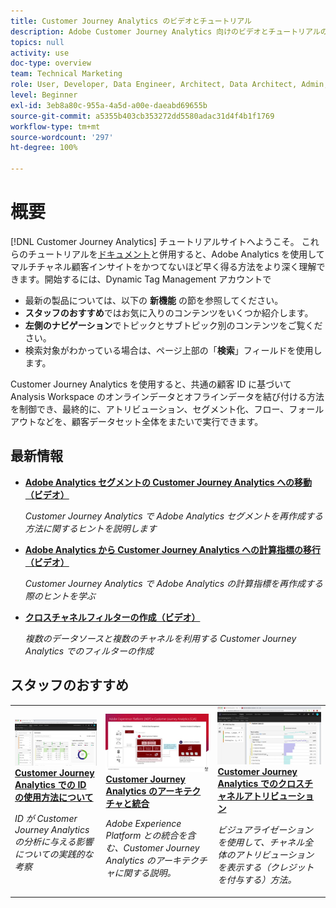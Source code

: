 ```yaml
---
title: Customer Journey Analytics のビデオとチュートリアル
description: Adobe Customer Journey Analytics 向けのビデオとチュートリアルのコレクションです。
topics: null
activity: use
doc-type: overview
team: Technical Marketing
role: User, Developer, Data Engineer, Architect, Data Architect, Admin, Leader
level: Beginner
exl-id: 3eb8a80c-955a-4a5d-a00e-daeabd69655b
source-git-commit: a5355b403cb353272dd5580adac31d4f4b1f1769
workflow-type: tm+mt
source-wordcount: '297'
ht-degree: 100%

---
```


# 概要

[!DNL Customer Journey Analytics] チュートリアルサイトへようこそ。  これらのチュートリアルを[ドキュメント](https://docs.adobe.com/content/help/ja-JP/analytics-platform/using/cja-landing.html)と併用すると、Adobe Analytics を使用してマルチチャネル顧客インサイトをかつてないほど早く得る方法をより深く理解できます。開始するには、Dynamic Tag Management アカウントで

* 最新の製品については、以下の **新機能** の節を参照してください。
* **スタッフのおすすめ**&#x200B;ではお気に入りのコンテンツをいくつか紹介します。
* **左側のナビゲーション**&#x200B;でトピックとサブトピック別のコンテンツをご覧ください。
* 検索対象がわかっている場合は、ページ上部の「**検索**」フィールドを使用します。

Customer Journey Analytics を使用すると、共通の顧客 ID に基づいて Analysis Workspace のオンラインデータとオフラインデータを結び付ける方法を制御でき、最終的に、アトリビューション、セグメント化、フロー、フォールアウトなどを、顧客データセット全体をまたいで実行できます。

## 最新情報

* **[Adobe Analytics セグメントの Customer Journey Analytics への移動（ビデオ）](components/filters/moving-adobe-analytics-segments-to-customer-journey-analytics.md)**

   *Customer Journey Analytics で Adobe Analytics セグメントを再作成する方法に関するヒントを説明します*

* **[Adobe Analytics から Customer Journey Analytics への計算指標の移行（ビデオ）](components/calc-metrics/moving-your-calculated-metrics-from-adobe-analytics-to-customer-journey-analytics.md)**

   *Customer Journey Analytics で Adobe Analytics の計算指標を再作成する際のヒントを学ぶ*

* **[クロスチャネルフィルターの作成（ビデオ）](components/filters/creating-cross-channel-filters-in-customer-journey-analytics.md)**

   *複数のデータソースと複数のチャネルを利用する Customer Journey Analytics でのフィルターの作成*

## スタッフのおすすめ

<table>
<tr>
  <td>
    <a href="visitor-id/understanding-how-customer-journey-analytics-uses-identity.md">
      <img alt="CJA での ID の使用方法について" src="assets/30750.jpg" />
    </a>
    <div>
      <a href="visitor-id/understanding-how-customer-journey-analytics-uses-identity.md">
    <strong>Customer Journey Analytics での ID の使用方法について</strong>
    </a>
    </div>
    <p>
    <em>ID が Customer Journey Analytics の分析に与える影響についての実践的な考察</em>
    <p>
  </td>
   <td>
    <a href="architecture/architecture-and-integrations-of-cja.md">
      <img alt="Customer Journey Analytics のアーキテクチャと統合" src="assets/32483.jpg" />
    </a>
    <div>
      <a href="architecture/architecture-and-integrations-of-cja.md">
    <strong>Customer Journey Analytics のアーキテクチャと統合</strong>
    </a>
    </div>
    <p>
    <em>Adobe Experience Platform との統合を含む、Customer Journey Analytics のアーキテクチャに関する説明。</em>
    <p>
  </td>
  <td>
    <a href="visualizations/cross-channel-attribution-in-customer-journey-analytics.md">
      <img alt="Customer Journey Analytics でのクロスチャネルアトリビューション" src="assets/31772.jpg" />
    </a>
    <div>
      <a href="visualizations/cross-channel-attribution-in-customer-journey-analytics.md">
    <strong>Customer Journey Analytics でのクロスチャネルアトリビューション</strong>
    </a>
    </div>
    <p>
    <em>ビジュアライゼーションを使用して、チャネル全体のアトリビューションを表示する（クレジットを付与する）方法。</em>
    <p>
  </td>
</tr>
</table>
